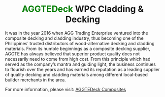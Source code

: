 <h1 align="center"><span style="color: green;">AGGTEDeck</span> WPC Cladding & Decking</h1>
<p>It was in the year 2016 when AGG Trading Enterprise ventured into the composite decking and cladding industry, thus becoming one of the Philippines’ trusted distributors of wood-alternative decking and cladding materials. From its humble beginnings as a composite decking supplier, AGGTE has always believed that superior product quality does not necessarily need to come from high cost. From this principle which had served as the company’s mantra and guiding light, the business continues to flourish over the years and has earned its reputation as a leading supplier of quality decking and cladding materials among different local-based builder merchants in the area. </p>

For more information, please visit: [AGGTEDeck Composites](https://www.aggtedeck.com)







